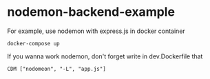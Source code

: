 # nodemon-backend-example
For example, use nodemon with express.js in docker container
```
docker-compose up 
```

If you wanna work nodemon, don't forget write in dev.Dockerfile that
```
CDM ["nodomeon", "-L", "app.js"]
```
